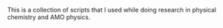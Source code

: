 This is a collection of scripts that I used while doing research in physical chemistry and AMO physics.

